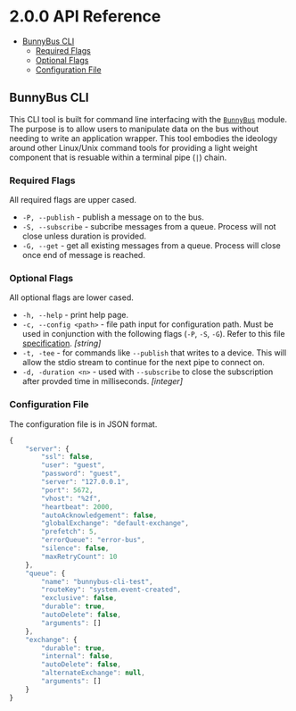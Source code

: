 # 2.0.0 API Reference

<!-- START doctoc generated TOC please keep comment here to allow auto update -->
<!-- DON'T EDIT THIS SECTION, INSTEAD RE-RUN doctoc TO UPDATE -->


- [BunnyBus CLI](#bunnybus-cli)
  - [Required Flags](#required-flags)
  - [Optional Flags](#optional-flags)
  - [Configuration File](#configuration-file)

<!-- END doctoc generated TOC please keep comment here to allow auto update -->

## BunnyBus CLI

This CLI tool is built for command line interfacing with the [`BunnyBus`](https://github.com/xogroup/bunnybus) module.  The purpose is to allow users to manipulate data on the bus without needing to write an application wrapper.  This tool embodies the ideology around other Linux/Unix command tools for providing a light weight component that is resuable within a terminal pipe (`|`) chain.

### Required Flags

All required flags are upper cased.

- `-P, --publish` - publish a message on to the bus.
- `-S, --subscribe` - subcribe messages from a queue.  Process will not close unless duration is provided.
- `-G, --get` - get all existing messages from a queue.  Process will close once end of message is reached.

### Optional Flags

All optional flags are lower cased.

- `-h, --help` - print help page.
- `-c, --config <path>` - file path input for configuration path.  Must be used in conjunction with the following flags (`-P`, `-S`, `-G`).  Refer to this file [specification](#configuration-file). *[string]*
- `-t, -tee` - for commands like `--publish` that writes to a device.  This will allow the stdio stream to continue for the next pipe to connect on.
- `-d, -duration <n>` - used with `--subscribe` to close the subscription after provded time in milliseconds.  *[integer]*

### Configuration File

The configuration file is in JSON format.

```Javascript
{
    "server": {
        "ssl": false,
        "user": "guest",
        "password": "guest",
        "server": "127.0.0.1",
        "port": 5672,
        "vhost": "%2f",
        "heartbeat": 2000,
        "autoAcknowledgement": false,
        "globalExchange": "default-exchange",
        "prefetch": 5,
        "errorQueue": "error-bus",
        "silence": false,
        "maxRetryCount": 10
    },
    "queue": {
        "name": "bunnybus-cli-test",
        "routeKey": "system.event-created",
        "exclusive": false,
        "durable": true,
        "autoDelete": false,
        "arguments": []
    },
    "exchange": {
        "durable": true,
        "internal": false,
        "autoDelete": false,
        "alternateExchange": null,
        "arguments": []
    }
}
```




